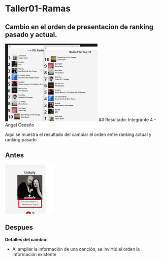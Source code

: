 # Taller01-Ramas

## Cambio en el orden de presentacion de ranking pasado y actual.
<img src = "image-1.png" width = "300">
## Resultado: Integrante 4 - Angel Cedeño

Aqui se muestra el resultado del cambiar el orden entre ranking actual y ranking pasado

## Antes

![Captura del cambio](image-2.png)


## Despues

**Detalles del cambio:**
- Al ampliar la información de una canción, se invirtió el orden la información existente
